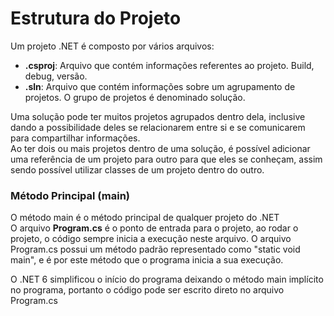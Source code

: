 # Estrutura do Projeto

Um projeto .NET é composto por vários arquivos:

- **.csproj**: Arquivo que contém informações referentes ao projeto. Build, debug, versão.
- **.sln**: Arquivo que contém informações sobre um agrupamento de projetos. O grupo de projetos é denominado solução.

Uma solução pode ter muitos projetos agrupados dentro dela, inclusive dando a possibilidade deles se relacionarem entre si e se comunicarem para compartilhar informações.  
Ao ter dois ou mais projetos dentro de uma solução, é possível adicionar uma referência de um projeto para outro para que eles se conheçam, assim sendo possível utilizar classes de um projeto dentro do outro.

### Método Principal (main)

O método main é o método principal de qualquer projeto do .NET  
O arquivo **Program.cs** é o ponto de entrada para o projeto, ao rodar o projeto, o código sempre inicia a execução neste arquivo. O arquivo Program.cs possui um método padrão representado como "static void main", e é por este método que o programa inicia a sua execução.

O .NET 6 simplificou o início do programa deixando o método main implícito no programa, portanto o código pode ser escrito direto no arquivo Program.cs